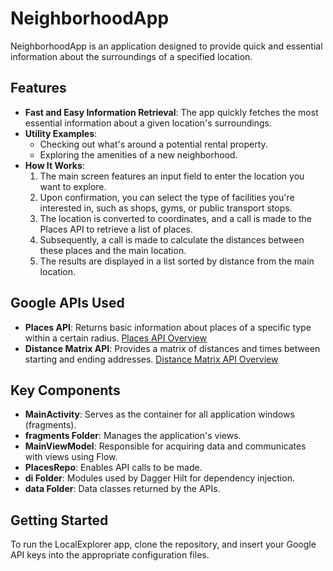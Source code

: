 # NeighborhoodApp

NeighborhoodApp is an application designed to provide quick and essential information about the surroundings of a specified location. 

## Features

- **Fast and Easy Information Retrieval**: The app quickly fetches the most essential information about a given location's surroundings.
- **Utility Examples**:
  - Checking out what's around a potential rental property.
  - Exploring the amenities of a new neighborhood.
- **How It Works**:
  1. The main screen features an input field to enter the location you want to explore.
  2. Upon confirmation, you can select the type of facilities you're interested in, such as shops, gyms, or public transport stops.
  3. The location is converted to coordinates, and a call is made to the Places API to retrieve a list of places.
  4. Subsequently, a call is made to calculate the distances between these places and the main location.
  5. The results are displayed in a list sorted by distance from the main location.

## Google APIs Used

- **Places API**: Returns basic information about places of a specific type within a certain radius. [Places API Overview](https://developers.google.com/maps/documentation/places/web-service/overview)
- **Distance Matrix API**: Provides a matrix of distances and times between starting and ending addresses. [Distance Matrix API Overview](https://developers.google.com/maps/documentation/distance-matrix/overview)

## Key Components

- **MainActivity**: Serves as the container for all application windows (fragments).
- **fragments Folder**: Manages the application's views.
- **MainViewModel**: Responsible for acquiring data and communicates with views using Flow.
- **PlacesRepo**: Enables API calls to be made.
- **di Folder**: Modules used by Dagger Hilt for dependency injection.
- **data Folder**: Data classes returned by the APIs.

## Getting Started

To run the LocalExplorer app, clone the repository, and insert your Google API keys into the appropriate configuration files.
